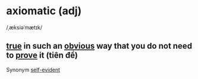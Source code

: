 # axiomatic (adj)

/ˌæksiəˈmætɪk/

## [true](../t/true-adj.md#connected-with-facts-rather-than-things-that-have-been-invented-or-guessed) in such an [obvious](../o/obvious-adj.md#easy-to-see-or-understand) way that you do not need to [prove](../p/prove-v.md#prove-something---to-show-it-is-true) it (tiên đề)

Synonym [self-evident](../s/self-evident-adj.md#obvious-and-needing-no-further-proof-or-explanation)